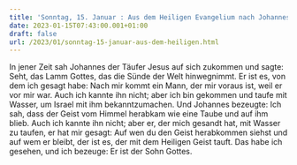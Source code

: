 ```yaml
---
title: 'Sonntag, 15. Januar : Aus dem Heiligen Evangelium nach Johannes - Joh 1,29-34.'
date: 2023-01-15T07:43:00.001+01:00
draft: false
url: /2023/01/sonntag-15-januar-aus-dem-heiligen.html
---
```


In jener Zeit sah Johannes der Täufer Jesus auf sich zukommen und sagte: Seht, das Lamm Gottes, das die Sünde der Welt hinwegnimmt. Er ist es, von dem ich gesagt habe: Nach mir kommt ein Mann, der mir voraus ist, weil er vor mir war. Auch ich kannte ihn nicht; aber ich bin gekommen und taufe mit Wasser, um Israel mit ihm bekanntzumachen. Und Johannes bezeugte: Ich sah, dass der Geist vom Himmel herabkam wie eine Taube und auf ihm blieb. Auch ich kannte ihn nicht; aber er, der mich gesandt hat, mit Wasser zu taufen, er hat mir gesagt: Auf wen du den Geist herabkommen siehst und auf wem er bleibt, der ist es, der mit dem Heiligen Geist tauft. Das habe ich gesehen, und ich bezeuge: Er ist der Sohn Gottes.